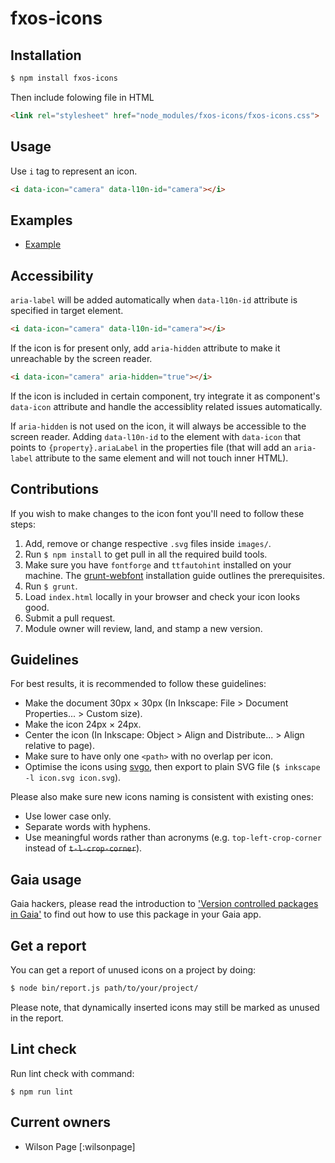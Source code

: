 # fxos-icons

## Installation

```bash
$ npm install fxos-icons
```

Then include folowing file in HTML

```html
<link rel="stylesheet" href="node_modules/fxos-icons/fxos-icons.css">
```

## Usage

Use `i` tag to represent an icon.

```html
<i data-icon="camera" data-l10n-id="camera"></i>
```

## Examples

- [Example](http://fxos-components.github.io/fxos-icons/)

## Accessibility

`aria-label` will be added automatically when `data-l10n-id` attribute is specified in target element.

```html
<i data-icon="camera" data-l10n-id="camera"></i>
```

If the icon is for present only, add `aria-hidden` attribute to make it unreachable by the screen reader.

```html
<i data-icon="camera" aria-hidden="true"></i>
```

If the icon is included in certain component, try integrate it as component's `data-icon` attribute and handle the accessiblity related issues automatically.

If `aria-hidden` is not used on the icon, it will always be accessible to the screen reader. Adding `data-l10n-id` to the element with `data-icon` that points to `{property}.ariaLabel` in the properties file (that will add an `aria-label` attribute to the same element and will not touch inner HTML).

## Contributions

If you wish to make changes to the icon font you'll need to follow these steps:

1. Add, remove or change respective `.svg` files inside `images/`.
2. Run `$ npm install` to get pull in all the required build tools.
3. Make sure you have `fontforge` and `ttfautohint` installed on your machine. The [grunt-webfont](https://github.com/sapegin/grunt-webfont#installation) installation guide outlines the prerequisites.
4. Run `$ grunt`.
5. Load `index.html` locally in your browser and check your icon looks good.
6. Submit a pull request.
7. Module owner will review, land, and stamp a new version.

## Guidelines

For best results, it is recommended to follow these guidelines:

* Make the document 30px × 30px (In Inkscape: File > Document Properties... > Custom size).
* Make the icon 24px × 24px.
* Center the icon (In Inkscape: Object > Align and Distribute... > Align relative to page).
* Make sure to have only one `<path>` with no overlap per icon.
* Optimise the icons using [svgo](https://github.com/svg/svgo), then export to plain SVG file (`$ inkscape -l icon.svg icon.svg`).

Please also make sure new icons naming is consistent with existing ones:

* Use lower case only.
* Separate words with hyphens.
* Use meaningful words rather than acronyms (e.g. `top-left-crop-corner` instead of <span style="text-decoration:line-through">`t-l-crop-corner`</span>).

## Gaia usage

Gaia hackers, please read the introduction to ['Version controlled packages in Gaia'](https://gist.github.com/wilsonpage/3d7f636a78db66f8f1d7) to find out how to use this package in your Gaia app.

## Get a report

You can get a report of unused icons on a project by doing:
```bash
$ node bin/report.js path/to/your/project/
```

Please note, that dynamically inserted icons may still be marked as unused in the report.

## Lint check

Run lint check with command:

`$ npm run lint`

## Current owners

- Wilson Page [:wilsonpage]
